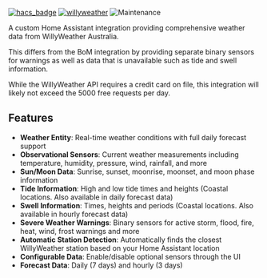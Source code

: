 [![hacs_badge](https://img.shields.io/badge/HACS-Default-orange.svg)](https://github.com/custom-components/hacs) [![willyweather](https://img.shields.io/github/release/safepay/sensor.willyweather.svg)](https://github.com/safepay/sensor.willyweather) ![Maintenance](https://img.shields.io/badge/Maintained%3F-yes-green.svg)

A custom Home Assistant integration providing comprehensive weather data from WillyWeather Australia.

This differs from the BoM integration by providing separate binary sensors for warnings as well as data that is unavailable such as tide and swell information.

While the WillyWeather API requires a credit card on file, this integration will likely not exceed the 5000 free requests per day.

## Features

- **Weather Entity**: Real-time weather conditions with full daily forecast support
- **Observational Sensors**: Current weather measurements including temperature, humidity, pressure, wind, rainfall, and more
- **Sun/Moon Data**: Sunrise, sunset, moonrise, moonset, and moon phase information
- **Tide Information**: High and low tide times and heights (Coastal locations. Also available in daily forecast data)
- **Swell Information**: Times, heights and periods (Coastal locations. Also available in hourly forecast data)
- **Severe Weather Warnings**: Binary sensors for active storm, flood, fire, heat, wind, frost warnings and more
- **Automatic Station Detection**: Automatically finds the closest WillyWeather station based on your Home Assistant location
- **Configurable Data**: Enable/disable optional sensors through the UI
- **Forecast Data**: Daily (7 days) and hourly (3 days)
